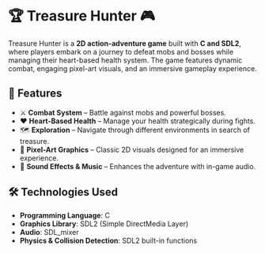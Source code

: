 # 🏆 Treasure Hunter 🎮

Treasure Hunter is a **2D action-adventure game** built with **C and SDL2**, where players embark on a journey to defeat mobs and bosses while managing their heart-based health system. The game features dynamic combat, engaging pixel-art visuals, and an immersive gameplay experience.

## 🎯 Features
- ⚔️ **Combat System** – Battle against mobs and powerful bosses.
- ❤️ **Heart-Based Health** – Manage your health strategically during fights.
- 🗺️ **Exploration** – Navigate through different environments in search of treasure.
- 🎨 **Pixel-Art Graphics** – Classic 2D visuals designed for an immersive experience.
- 🎵 **Sound Effects & Music** – Enhances the adventure with in-game audio.

## 🛠️ Technologies Used
- **Programming Language**: C
- **Graphics Library**: SDL2 (Simple DirectMedia Layer)
- **Audio**: SDL_mixer
- **Physics & Collision Detection**: SDL2 built-in functions
